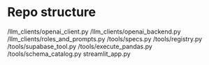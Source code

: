 # Repo structure
/llm_clients/openai_client.py
/llm_clients/openai_backend.py
/llm_clients/roles_and_prompts.py
/tools/specs.py
/tools/registry.py
/tools/supabase_tool.py
/tools/execute_pandas.py
/tools/schema_catalog.py
streamlit_app.py

